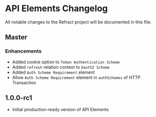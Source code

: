 # API Elements Changelog

All notable changes to the Refract project will be documented in this file.

## Master

### Enhancements

- Added cookie option to `Token Authentication Scheme`
- Added `refresh` relation context to `Oauth2 Scheme`
- Added `Auth Scheme Requirement` element
- Allow `Auth Scheme Requirement` element in `authSchemes` of HTTP Transaction

## 1.0.0-rc1

- Initial production-ready version of API Elements
